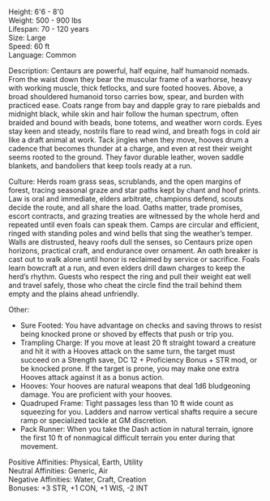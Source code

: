 Height: 6'6 - 8'0  
Weight: 500 - 900 lbs  
Lifespan: 70 - 120 years  
Size: Large  
Speed: 60 ft  
Language: Common

Description: Centaurs are powerful, half equine, half humanoid nomads. From the waist down they bear the muscular frame of a warhorse, heavy with working muscle, thick fetlocks, and sure footed hooves. Above, a broad shouldered humanoid torso carries bow, spear, and burden with practiced ease. Coats range from bay and dapple gray to rare piebalds and midnight black, while skin and hair follow the human spectrum, often braided and bound with beads, bone totems, and weather worn cords. Eyes stay keen and steady, nostrils flare to read wind, and breath fogs in cold air like a draft animal at work. Tack jingles when they move, hooves drum a cadence that becomes thunder at a charge, and even at rest their weight seems rooted to the ground. They favor durable leather, woven saddle blankets, and bandoliers that keep tools ready at a run.

Culture: Herds roam grass seas, scrublands, and the open margins of forest, tracing seasonal graze and star paths kept by chant and hoof prints. Law is oral and immediate, elders arbitrate, champions defend, scouts decide the route, and all share the load. Oaths matter, trade promises, escort contracts, and grazing treaties are witnessed by the whole herd and repeated until even foals can speak them. Camps are circular and efficient, ringed with standing poles and wind bells that sing the weather’s temper. Walls are distrusted, heavy roofs dull the senses, so Centaurs prize open horizons, practical craft, and endurance over ornament. An oath breaker is cast out to walk alone until honor is reclaimed by service or sacrifice. Foals learn bowcraft at a run, and even elders drill dawn charges to keep the herd’s rhythm. Guests who respect the ring and pull their weight eat well and travel safely, those who cheat the circle find the trail behind them empty and the plains ahead unfriendly.

Other:
- Sure Footed: You have advantage on checks and saving throws to resist being knocked prone or shoved by effects that push or trip you.
- Trampling Charge: If you move at least 20 ft straight toward a creature and hit it with a Hooves attack on the same turn, the target must succeed on a Strength save, DC 12 + Proficiency Bonus + STR mod, or be knocked prone. If the target is prone, you may make one extra Hooves attack against it as a bonus action.
- Hooves: Your hooves are natural weapons that deal 1d6 bludgeoning damage. You are proficient with your hooves.
- Quadruped Frame: Tight passages less than 10 ft wide count as squeezing for you. Ladders and narrow vertical shafts require a secure ramp or specialized tackle at GM discretion.
- Pack Runner: When you take the Dash action in natural terrain, ignore the first 10 ft of nonmagical difficult terrain you enter during that movement.

Positive Affinities: Physical, Earth, Utility  
Neutral Affinities: Generic, Air  
Negative Affinities: Water, Craft, Creation  
Bonuses: +3 STR, +1 CON, +1 WIS, -2 INT